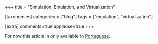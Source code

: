 +++
title = "Simulation, Emulation, and Virtualization"

[taxonomies]
categories = ["blog"]
tags = ["emulation", "virtualization"]

[extra]
comments=true
applause=true
+++

For now this article in only available in [Portuguese](@/blog/2021-07-17_lc-3-part-1/index.pt.md).

<!-- more -->
